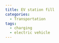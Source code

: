 ```yaml
---
title: EV station fill
categories:
  - Transportation
tags:
  - charging
  - electric vehicle
---
```

